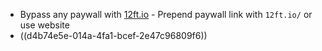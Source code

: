 - Bypass any paywall with [12ft.io](https://12ft.io/) - Prepend paywall link with `12ft.io/` or use website
- ((d4b74e5e-014a-4fa1-bcef-2e47c96809f6))